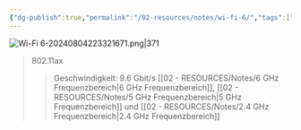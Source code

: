 ```yaml
---
{"dg-publish":true,"permalink":"/02-resources/notes/wi-fi-6/","tags":["netzwerk/wifi"],"noteIcon":"","updated":"2024-08-04T22:34:57.880+02:00"}
---
```


![Wi-Fi 6-20240804223321671.png|371](/img/user/02%20-%20RESOURCES/Files/Wi-Fi%206-20240804223321671.png)
>802.11ax
>>Geschwindigkeit: 9.6 Gbit/s
>>[[02 - RESOURCES/Notes/6 GHz Frequenzbereich\|6 GHz Frequenzbereich]], [[02 - RESOURCES/Notes/5 GHz Frequenzbereich\|5 GHz Frequenzbereich]] und [[02 - RESOURCES/Notes/2.4 GHz Frequenzbereich\|2.4 GHz Frequenzbereich]]